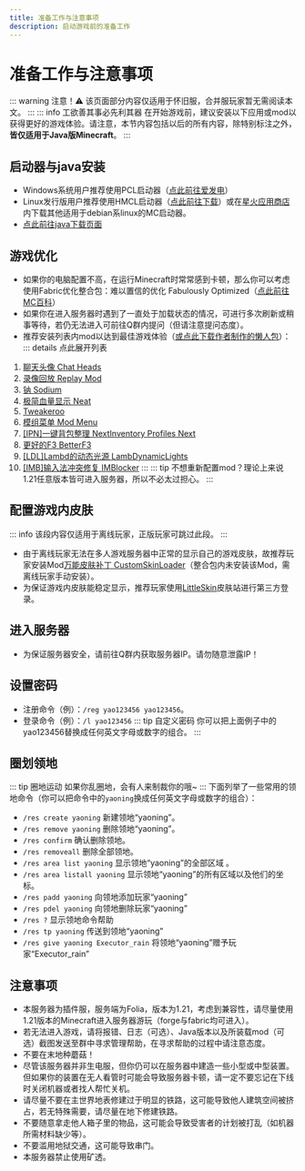 ```yaml
---
title: 准备工作与注意事项
description: 启动游戏前的准备工作
---
```

# 准备工作与注意事项

::: warning 注意！⚠
该页面部分内容仅适用于怀旧服，合并服玩家暂无需阅读本文。
:::
::: info 工欲善其事必先利其器
在开始游戏前，建议安装以下应用或mod以获得更好的游戏体验。请注意，本节内容包括以后的所有内容，除特别标注之外，__皆仅适用于Java版Minecraft__。
:::

## 启动器与java安装

- Windows系统用户推荐使用PCL启动器（[点此前往爱发电](https://afdian.com/p/0164034c016c11ebafcb52540025c377)）
- Linux发行版用户推荐使用HMCL启动器（[点此前往下载](https://hmcl.huangyuhui.net/)）或在[星火应用商店](https://www.spark-app.store/)内下载其他适用于debian系linux的MC启动器。
- [点此前往java下载页面](https://www.oracle.com/cn/java/technologies/downloads/)

## 游戏优化

- 如果你的电脑配置不高，在运行Minecraft时常常感到卡顿，那么你可以考虑使用Fabric优化整合包：难以置信的优化 Fabulously Optimized（[点此前往MC百科](https://www.mcmod.cn/modpack/248.html)）
- 如果你在进入服务器时遇到了一直处于加载状态的情况，可进行多次刷新或稍事等待，若仍无法进入可前往Q群内提问（但请注意提问态度）。
- 推荐安装列表内mod以达到最佳游戏体验（[或点此下载作者制作的懒人包](https://wwmk.lanzoub.com/irI2R3260d4j)<Badge type="tip" text="^Fabric 1.21.1" />）：
::: details 点此展开列表
1. [聊天头像 Chat Heads](https://www.mcmod.cn/class/4523.html)
1. [录像回放 Replay Mod](https://www.mcmod.cn/class/1203.html)
1. [钠 Sodium](https://www.mcmod.cn/class/2785.html)
1. [极简血量显示 Neat](https://www.mcmod.cn/class/619.html)
1. [Tweakeroo](https://www.mcmod.cn/class/2230.html)
1. [模组菜单 Mod Menu](https://www.mcmod.cn/class/1675.html)
1. [[IPN]一键背包整理 NextInventory Profiles Next](https://www.mcmod.cn/class/4104.html)
1. [更好的F3 BetterF3](https://www.mcmod.cn/class/3525.html)
1. [[LDL]Lambd的动态光源 LambDynamicLights](https://www.mcmod.cn/class/2954.html)
1. [[IMB]输入法冲突修复 IMBlocker](https://www.mcmod.cn/class/3358.html)
:::
::: tip
不想重新配置mod？理论上来说1.21任意版本皆可进入服务器，所以不必太过担心。
:::

## 配置游戏内皮肤
::: info
该段内容仅适用于离线玩家，正版玩家可跳过此段。
:::
- 由于离线玩家无法在多人游戏服务器中正常的显示自己的游戏皮肤，故推荐玩家安装Mod[万能皮肤补丁 CustomSkinLoader](https://www.mcmod.cn/class/883.html)（整合包内未安装该Mod，需离线玩家手动安装）。
- 为保证游戏内皮肤能稳定显示，推荐玩家使用[LittleSkin](https://littleskin.cn)皮肤站进行第三方登录。

## 进入服务器
- 为保证服务器安全，请前往Q群内获取服务器IP。请勿随意泄露IP！

## 设置密码
- 注册命令（例）：<code>/reg yao123456 yao123456</code>。<br>
- 登录命令（例）：<code>/l yao123456</code>
::: tip 自定义密码
你可以把上面例子中的yao123456替换成任何英文字母或数字的组合。
:::

## 圈划领地
::: tip 圈地运动
如果你乱圈地，会有人来制裁你的哦~
:::
下面列举了一些常用的领地命令（你可以把命令中的<code>yaoning</code>换成任何英文字母或数字的组合）：
- <code>/res create yaoning</code> 新建领地“yaoning”。
- <code>/res remove yaoning</code> 删除领地“yaoning”。
- <code>/res confirm</code> 确认删除领地。
- <code>/res removeall</code> 删除全部领地。
- <code>/res area list yaoning</code> 显示领地“yaoning”的全部区域 。
- <code>/res area listall yaoning</code> 显示领地“yaoning”的所有区域以及他们的坐标。
- <code>/res padd yaoning</code> 向领地添加玩家“yaoning”
- <code>/res pdel yaoning</code> 向领地删除玩家“yaoning”
- <code>/res ?</code> 显示领地命令帮助
- <code>/res tp yaoning</code> 传送到领地“yaoning”
- <code>/res give yaoning Executor_rain</code> 将领地“yaoning”赠予玩家“Executor_rain”

## 注意事项
- 本服务器为插件服，服务端为Folia，版本为1.21，考虑到兼容性，请尽量使用1.21版本的Minecraft进入服务器游玩（forge与fabric均可进入）。
- 若无法进入游戏，请将报错、日志（可选）、Java版本以及所装载mod（可选）截图发送至群中寻求管理帮助，在寻求帮助的过程中请注意态度。
- <sapn class="marker-evy">不要在末地种蘑菇！</sapn>
- 尽管该服务器并非生电服，但你仍可以在服务器中建造一些小型或中型装置。但如果你的装置在无人看管时可能会导致服务器卡顿，请一定不要忘记在下线时关闭机器或者找人帮忙关机。
- 请尽量不要在主世界地表修建过于明显的铁路，这可能导致他人建筑空间被挤占，若无特殊需要，请尽量在地下修建铁路。
- 不要随意拿走他人箱子里的物品，这可能会导致受害者的计划被打乱（如机器所需材料缺少等）。
- 不要滥用地狱交通，这可能导致串门。
- 本服务器禁止使用矿透。

<!--## 我的MC服务器状态
<MinecraftStatus serverAddress="sbsj.cc" /> 其实不然，这个暂时别动，以后会找机会修一下-->